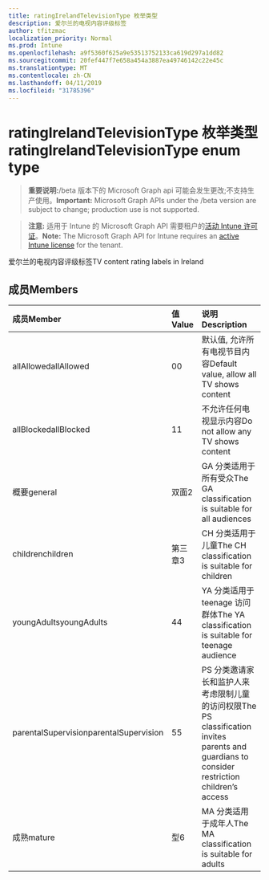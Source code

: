 ```yaml
---
title: ratingIrelandTelevisionType 枚举类型
description: 爱尔兰的电视内容评级标签
author: tfitzmac
localization_priority: Normal
ms.prod: Intune
ms.openlocfilehash: a9f5360f625a9e53513752133ca619d297a1dd82
ms.sourcegitcommit: 20fef447f7e658a454a3887ea49746142c22e45c
ms.translationtype: MT
ms.contentlocale: zh-CN
ms.lasthandoff: 04/11/2019
ms.locfileid: "31785396"
---
```

# <a name="ratingirelandtelevisiontype-enum-type"></a><span data-ttu-id="45770-103">ratingIrelandTelevisionType 枚举类型</span><span class="sxs-lookup"><span data-stu-id="45770-103">ratingIrelandTelevisionType enum type</span></span>

> <span data-ttu-id="45770-104">**重要说明:**/beta 版本下的 Microsoft Graph api 可能会发生更改;不支持生产使用。</span><span class="sxs-lookup"><span data-stu-id="45770-104">**Important:** Microsoft Graph APIs under the /beta version are subject to change; production use is not supported.</span></span>

> <span data-ttu-id="45770-105">**注意:** 适用于 Intune 的 Microsoft Graph API 需要租户的[活动 Intune 许可证](https://go.microsoft.com/fwlink/?linkid=839381)。</span><span class="sxs-lookup"><span data-stu-id="45770-105">**Note:** The Microsoft Graph API for Intune requires an [active Intune license](https://go.microsoft.com/fwlink/?linkid=839381) for the tenant.</span></span>

<span data-ttu-id="45770-106">爱尔兰的电视内容评级标签</span><span class="sxs-lookup"><span data-stu-id="45770-106">TV content rating labels in Ireland</span></span>

## <a name="members"></a><span data-ttu-id="45770-107">成员</span><span class="sxs-lookup"><span data-stu-id="45770-107">Members</span></span>
|<span data-ttu-id="45770-108">成员</span><span class="sxs-lookup"><span data-stu-id="45770-108">Member</span></span>|<span data-ttu-id="45770-109">值</span><span class="sxs-lookup"><span data-stu-id="45770-109">Value</span></span>|<span data-ttu-id="45770-110">说明</span><span class="sxs-lookup"><span data-stu-id="45770-110">Description</span></span>|
|:---|:---|:---|
|<span data-ttu-id="45770-111">allAllowed</span><span class="sxs-lookup"><span data-stu-id="45770-111">allAllowed</span></span>|<span data-ttu-id="45770-112">0</span><span class="sxs-lookup"><span data-stu-id="45770-112">0</span></span>|<span data-ttu-id="45770-113">默认值, 允许所有电视节目内容</span><span class="sxs-lookup"><span data-stu-id="45770-113">Default value, allow all TV shows content</span></span>|
|<span data-ttu-id="45770-114">allBlocked</span><span class="sxs-lookup"><span data-stu-id="45770-114">allBlocked</span></span>|<span data-ttu-id="45770-115">1</span><span class="sxs-lookup"><span data-stu-id="45770-115">1</span></span>|<span data-ttu-id="45770-116">不允许任何电视显示内容</span><span class="sxs-lookup"><span data-stu-id="45770-116">Do not allow any TV shows content</span></span>|
|<span data-ttu-id="45770-117">概要</span><span class="sxs-lookup"><span data-stu-id="45770-117">general</span></span>|<span data-ttu-id="45770-118">双面</span><span class="sxs-lookup"><span data-stu-id="45770-118">2</span></span>|<span data-ttu-id="45770-119">GA 分类适用于所有受众</span><span class="sxs-lookup"><span data-stu-id="45770-119">The GA classification is suitable for all audiences</span></span>|
|<span data-ttu-id="45770-120">children</span><span class="sxs-lookup"><span data-stu-id="45770-120">children</span></span>|<span data-ttu-id="45770-121">第三章</span><span class="sxs-lookup"><span data-stu-id="45770-121">3</span></span>|<span data-ttu-id="45770-122">CH 分类适用于儿童</span><span class="sxs-lookup"><span data-stu-id="45770-122">The CH classification is suitable for children</span></span>|
|<span data-ttu-id="45770-123">youngAdults</span><span class="sxs-lookup"><span data-stu-id="45770-123">youngAdults</span></span>|<span data-ttu-id="45770-124">4</span><span class="sxs-lookup"><span data-stu-id="45770-124">4</span></span>|<span data-ttu-id="45770-125">YA 分类适用于 teenage 访问群体</span><span class="sxs-lookup"><span data-stu-id="45770-125">The YA classification is suitable for teenage audience</span></span>|
|<span data-ttu-id="45770-126">parentalSupervision</span><span class="sxs-lookup"><span data-stu-id="45770-126">parentalSupervision</span></span>|<span data-ttu-id="45770-127">5</span><span class="sxs-lookup"><span data-stu-id="45770-127">5</span></span>|<span data-ttu-id="45770-128">PS 分类邀请家长和监护人来考虑限制儿童的访问权限</span><span class="sxs-lookup"><span data-stu-id="45770-128">The PS classification invites parents and guardians to consider restriction children’s access</span></span>|
|<span data-ttu-id="45770-129">成熟</span><span class="sxs-lookup"><span data-stu-id="45770-129">mature</span></span>|<span data-ttu-id="45770-130">型</span><span class="sxs-lookup"><span data-stu-id="45770-130">6</span></span>|<span data-ttu-id="45770-131">MA 分类适用于成年人</span><span class="sxs-lookup"><span data-stu-id="45770-131">The MA classification is suitable for adults</span></span>|





